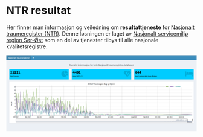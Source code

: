 NTR resultat
============

Her finner man informasjon og veiledning om **resultattjeneste** for [Nasjonalt traumeregister (NTR)](http://nasjonalttraumeregister.no/). Denne løsningen er laget av [Nasjonalt servicemiljø region Sør-Øst](https://www.kvalitetsregistre.no/region/nasjonalt-servicemiljo-region-sor-ost#overlay-context=region/nasjonalt-servicemiljo-region-S%25C3%25B8r-%25C3%2598st) som en del av tjenester tilbys til alle nasjonale kvalitetsregistre.

![NTR resultat dashboard](./img/screen01.png)
